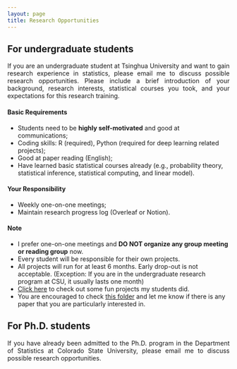 ```yaml
---
layout: page
title: Research Opportunities
---
```


## For undergraduate students
<p align="justify">
If you are an undergraduate student at Tsinghua University and want to gain research experience in statistics, please email me to discuss possible research opportunities. Please include a brief introduction of your background, research interests, statistical courses you took, and your expectations for this research training. 
</p>

#### Basic Requirements

- Students need to be **highly self-motivated** and good at communications;
- Coding skills: R (required), Python (required for deep learning related projects);
- Good at paper reading (English);
- Have learned basic statistical courses already (e.g., probability theory, statistical inference, statistical computing, and linear model).

#### Your Responsibility

- Weekly one-on-one meetings;
- Maintain research progress log (Overleaf or Notion).

#### Note

- I prefer one-on-one meetings and **DO NOT organize any group meeting or reading group** now.
- Every student will be responsible for their own projects.
- All projects will run for at least 6 months. Early drop-out is not acceptable. (Exception: If you are in the undergraduate research program at CSU, it usually lasts one month)
- [Click here](https://tianyingw.github.io/gallery/) to check out some fun projects my students did.
- You are encouraged to check [this folder](https://www.dropbox.com/scl/fo/65ni0wzzilr8us03lzqif/h?rlkey=p2wdja8ihvxq0i1k7je6zs53p&dl=0/) and let me know if there is any paper that you are particularly interested in.


## For Ph.D. students
<p align="justify">
If you have already been admitted to the Ph.D. program in the Department of Statistics at Colorado State University, please email me to discuss possible research opportunities. 
</p>

